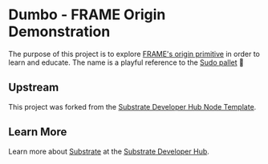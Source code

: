 # Dumbo - FRAME Origin Demonstration

The purpose of this project is to explore
[FRAME's origin primitive](https://substrate.dev/docs/en/knowledgebase/runtime/origin) in order to
learn and educate. The name is a playful reference to the
[Sudo pallet](https://github.com/paritytech/substrate/tree/master/frame/sudo) :elephant:

## Upstream

This project was forked from the
[Substrate Developer Hub Node Template](https://github.com/substrate-developer-hub/substrate-node-template).

## Learn More

Learn more about [Substrate](https://www.substrate.io/) at the
[Substrate Developer Hub](https://substrate.dev/).
